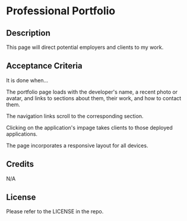 # Professional Portfolio

## Description

This page will direct potential employers and clients to my work.

## Acceptance Criteria

It is done when...

The portfolio page loads with the developer's name, a recent photo or avatar, and links to sections about them, their work, and how to contact them.

The navigation links scroll to the corresponding section.

Clicking on the application's impage takes clients to those deployed applications.

The page incorporates a responsive layout for all devices.

## Credits

N/A

## License

Please refer to the LICENSE in the repo.